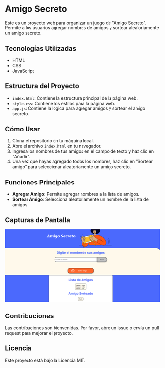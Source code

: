 # Amigo Secreto

Este es un proyecto web para organizar un juego de "Amigo Secreto". Permite a los usuarios agregar nombres de amigos y sortear aleatoriamente un amigo secreto.

## Tecnologías Utilizadas

- HTML
- CSS
- JavaScript

## Estructura del Proyecto

- `index.html`: Contiene la estructura principal de la página web.
- `style.css`: Contiene los estilos para la página web.
- `app.js`: Contiene la lógica para agregar amigos y sortear el amigo secreto.

## Cómo Usar

1. Clona el repositorio en tu máquina local.
2. Abre el archivo `index.html` en tu navegador.
3. Ingresa los nombres de tus amigos en el campo de texto y haz clic en "Añadir".
4. Una vez que hayas agregado todos los nombres, haz clic en "Sortear amigo" para seleccionar aleatoriamente un amigo secreto.

## Funciones Principales

- **Agregar Amigo**: Permite agregar nombres a la lista de amigos.
- **Sortear Amigo**: Selecciona aleatoriamente un nombre de la lista de amigos.

## Capturas de Pantalla

![Captura de Pantalla](assets/screenshot.png)

## Contribuciones

Las contribuciones son bienvenidas. Por favor, abre un issue o envía un pull request para mejorar el proyecto.

## Licencia

Este proyecto está bajo la Licencia MIT.

